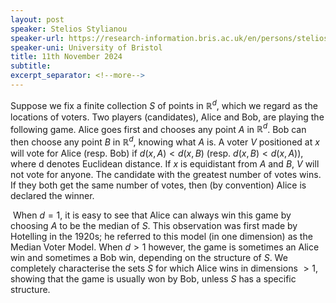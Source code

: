 ```yaml
---
layout: post
speaker: Stelios Stylianou
speaker-url: https://research-information.bris.ac.uk/en/persons/stelios-stylianou
speaker-uni: University of Bristol
title: 11th November 2024
subtitle:
excerpt_separator: <!--more-->
---
```

Suppose we fix a finite collection $S$ of points in $\mathbb R^d$, which we regard as the locations of voters. Two players (candidates), Alice and Bob, are playing the following game. Alice goes first and chooses any point $A$ in $\mathbb R^d$. Bob can then choose any point $B$ in $\mathbb R^d$, knowing what $A$ is. A voter $V$ positioned at $x$ will vote for Alice (resp. Bob) if $d(x,A)<d(x,B)$ (resp. $d(x,B)<d(x,A)$), where d denotes Euclidean distance. If $x$ is equidistant from $A$ and $B$, $V$ will not vote for anyone. The candidate with the greatest number of votes wins. If they both get the same number of votes, then (by convention) Alice is declared the winner.

 When $d=1$, it is easy to see that Alice can always win this game by choosing $A$ to be the median of $S$. This observation was first made by Hotelling in the 1920s; he referred to this model (in one dimension) as the Median Voter Model. When $d > 1$ however, the game is sometimes an Alice win and sometimes a Bob win, depending on the structure of $S$. We completely characterise the sets $S$ for which Alice wins in dimensions $> 1$, showing that the game is usually won by Bob, unless $S$ has a specific structure.

<!--more-->
